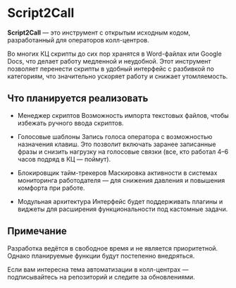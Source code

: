 # Script2Call

**Script2Call** — это инструмент с открытым исходным кодом, разработанный для операторов колл-центров.

Во многих КЦ скрипты до сих пор хранятся в Word-файлах или Google Docs, что делает работу медленной и неудобной. Этот инструмент позволяет перенести скрипты в удобный интерфейс с разбивкой по категориям, что значительно ускоряет работу и снижает утомляемость.

## Что планируется реализовать

- Менеджер скриптов
Возможность импорта текстовых файлов, чтобы избежать ручного ввода скриптов.

- Голосовые шаблоны
Запись голоса оператора с возможностью назначения клавиш. Это позволит включать заранее записанные фразы и снизить нагрузку на голосовые связки (все, кто работал 4–6 часов подряд в КЦ — поймут).

- Блокировщик тайм-трекеров
Маскировка активности в системах мониторинга работодателя — для снижения давления и повышения комфорта при работе.

- Модульная архитектура
Интерфейс будет поддерживать плагины и виджеты для расширения функциональности под кастомные задачи.

## Примечание
Разработка ведётся в свободное время и не является приоритетной. Однако планируемые функции будут постепенно внедряться.

Если вам интересна тема автоматизации в колл-центрах — подписывайтесь на репозиторий и следите за обновлениями.
